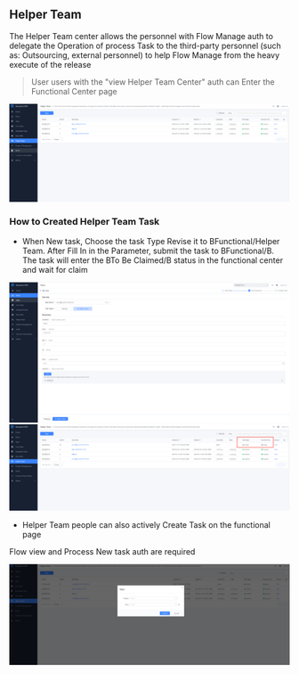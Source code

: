 ## Helper Team 

 The Helper Team center allows the personnel with Flow Manage auth to delegate the Operation of process Task to the third-party personnel (such as: Outsourcing, external personnel) to help Flow Manage from the heavy execute of the release 

 > User users with the "view Helper Team Center" auth can Enter the Functional Center page 

 ![Helper Team](../assets/image-20220915161532331.png) 

 ### How to Created Helper Team Task 

 - When New task, Choose the task Type Revise it to BFunctional/Helper Team. After Fill In in the Parameter, submit the task to BFunctional/B. The task will enter the BTo Be Claimed/B status in the functional center and wait for claim 

 ![1689066812979](image/helper-team/1689066812979.png) 
 ![1689066902474](image/helper-team/1689066902474.png) 

 - Helper Team people can also actively Create Task on the functional page 

 Flow view and Process New task auth are required 

 ![image-20220915161825946](../assets/image-20220915161825946.png) 